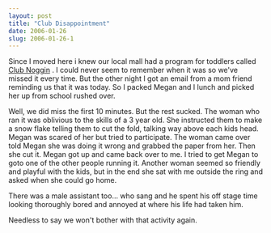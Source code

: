 ```yaml
---
layout: post
title: "Club Disappointment"
date: 2006-01-26
slug: 2006-01-26-1
---
```


Since I moved here i knew our local mall had a program for toddlers called  [Club Noggin](http://www.newparkmall.com/html/EventDetail.asp?ecd=76895) .  I could never seem to remember when it was so we&apos;ve missed it every time.  But the other night I got an email from a mom friend reminding us that it was today.  So I packed Megan and I lunch and picked her up from school rushed over. 

Well, we did miss the first 10 minutes.  But the rest sucked.  The woman who ran it was oblivious to the skills of a 3 year old.  She instructed them to make a snow flake telling them to cut the fold, talking way above each kids head. Megan was scared of her but tried to participate.  The woman came over told Megan she was doing it wrong and grabbed the paper from her.  Then she cut it.  Megan got up and came back over to me.  I tried to get Megan to goto one of the other people running it.  Another woman seemed so friendly and playful with the kids, but in the end she sat with me outside the ring and asked when she could go home.

There was a male assistant too... who sang and he spent his off stage time looking thoroughly bored and annoyed at where his life had taken him. 

Needless to say we won&apos;t bother with that activity again.
